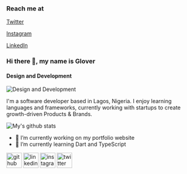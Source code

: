 


### Reach me at
[Twitter](https://twitter.com/_copdev)

[Instagram](https://www.instagram.com/_copdev/)

[LinkedIn](https://www.linkedin.com/in/ola-glover-638755127/)

### Hi there 👋, my name is Glover
#### Design and Development

![Design and Development](https://pbs.twimg.com/profile_banners/761167935192850433/1606166110/1500x500)

I'm a software developer based in Lagos, Nigeria. I enjoy learning languages and frameworks, currently working with startups to create‍ growth-driven‍ Products & Brands.

![My's github stats](https://github-readme-stats.vercel.app/api?username=copdev)

- 🔭 I’m currently working on my portfolio website 
- 🌱 I’m currently learning Dart and TypeScript 


[<img src='https://cdn.jsdelivr.net/npm/simple-icons@3.0.1/icons/github.svg' alt='github' height='40'>](https://github.com/copdev)  [<img src='https://cdn.jsdelivr.net/npm/simple-icons@3.0.1/icons/linkedin.svg' alt='linkedin' height='40'>](https://www.linkedin.com/in/ola-glover-638755127/)  [<img src='https://cdn.jsdelivr.net/npm/simple-icons@3.0.1/icons/instagram.svg' alt='instagram' height='40'>](https://www.instagram.com/_itsglover/)  [<img src='https://cdn.jsdelivr.net/npm/simple-icons@3.0.1/icons/twitter.svg' alt='twitter' height='40'>](https://twitter.com/_itsglover)  






